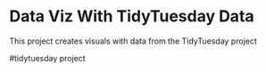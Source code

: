 # Data Viz With TidyTuesday Data
This project creates visuals with data from the TidyTuesday project

#tidytuesday project
